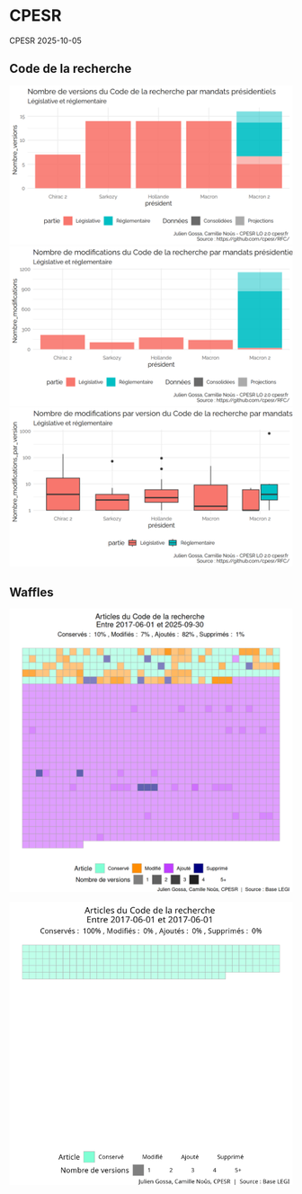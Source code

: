 CPESR
================
CPESR
2025-10-05

## Code de la recherche

<img src="./legifouille-code_files/figure-gfm/versions-1.png" width="672" />

<img src="./legifouille-code_files/figure-gfm/modifications-1.png" width="672" />
<img src="./legifouille-code_files/figure-gfm/taille_modifications-1.png" width="672" />

## Waffles

<img src="./legifouille-code_files/figure-gfm/unnamed-chunk-4-1.png" width="672" />

![](./../../gifs/code-de-la-recherche.gif)<!-- -->
